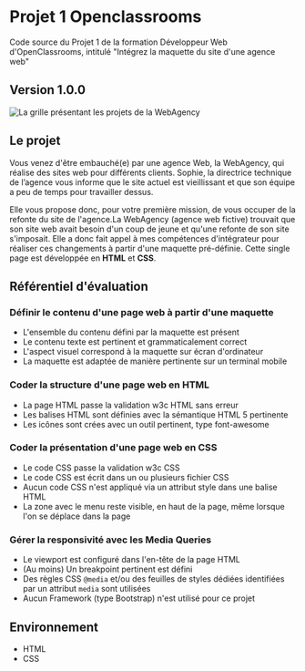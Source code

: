 # Projet 1 Openclassrooms
Code source du Projet 1 de la formation Développeur Web d'OpenClassrooms, intitulé "Intégrez la maquette du site d'une agence web"

## Version 1.0.0

![La grille présentant les projets de la WebAgency](https://www.pablobuisson.fr/wp-content/uploads/2019/05/webagency-integration-web-3-50-768x480.png)

## Le projet

Vous venez d'être embauché(e) par une agence Web, la WebAgency, qui réalise des sites web pour différents clients. Sophie, la directrice technique de l’agence vous informe que le site actuel est vieillissant et que son équipe a peu de temps pour travailler dessus.

Elle vous propose donc, pour votre première mission, de vous occuper de la refonte du site de l'agence.La WebAgency (agence web fictive) trouvait que son site web avait besoin d'un coup de jeune et qu'une refonte de son site s'imposait. Elle a donc fait appel à mes compétences d'intégrateur pour réaliser ces changements à partir d'une maquette pré-définie. 
Cette single page est développée en **HTML** et **CSS**.

## Référentiel d'évaluation

###  Définir le contenu d'une page web à partir d'une maquette
+ L'ensemble du contenu défini par la maquette est présent
+ Le contenu texte est pertinent et grammaticalement correct
+ L'aspect visuel correspond à la maquette sur écran d'ordinateur
+ La maquette est adaptée de manière pertinente sur un terminal mobile

### Coder la structure d'une page web en HTML
+ La page HTML passe la validation w3c HTML sans erreur
+ Les balises HTML sont définies avec la sémantique HTML 5 pertinente
+ Les icônes sont crées avec un outil pertinent, type  font-awesome

### Coder la présentation d'une page web en CSS
+ Le code CSS passe la validation w3c CSS
+ Le code CSS est écrit dans un ou plusieurs fichier CSS
+ Aucun code CSS n'est appliqué via un attribut style  dans une balise HTML
+ La zone avec le menu reste visible, en haut de la page, même lorsque l'on se déplace dans la page

### Gérer la responsivité avec les Media Queries 
+ Le viewport est configuré dans l'en-tête de la page HTML
+ (Au moins) Un breakpoint pertinent est défini
+ Des règles CSS ``@media``  et/ou des feuilles de styles dédiées identifiées par un attribut ``media`` sont utilisées
+ Aucun Framework (type Bootstrap) n'est utilisé pour ce projet

## Environnement
* HTML
* CSS
